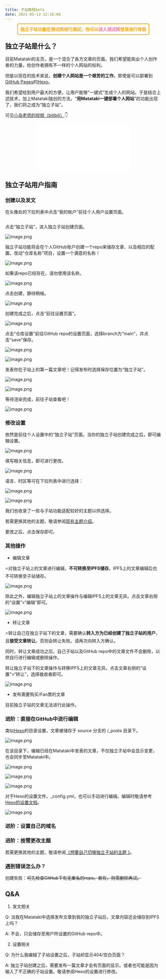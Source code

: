 ```yaml
---
title: 子站教程beta
date: 2021-05-13 12:16:04
---
```



<div style="text-align:center">
<span style="color:orange;font-weight:700;border:orange 2px solid; border-radius: 5px;padding:8px">独立子站功能在测试网进行测试，你可以<a href="https://test.matataki.io/setting/indieblog" target="_blank" style="text-decoration:none;color:#fc7299">进入测试网</a>登录进行体验 </span>
</div>

## 独立子站是什么？

目前Matataki的主页，是一个混合了各方文章的页面。我们希望能突出个人创作者的力量，给创作者拥有不一样的个人网站的权利。

但是以现在的技术来说，**创建个人网站是一个艰苦的工作**。即使是可以部署到[GitHub Pages](https://pages.github.com/)的[Hexo](https://hexo.io)。

我们希望给到用户最大的方便，让用户能够“一键式”生成个人的网站。于是结合上述技术，加上Matataki独创的方法，“**用Matataki一键部署个人网站**”的功能出现了，我们将之成为“独立子站”。

可见[小岛老师的视频（bilibili）](https://b23.tv/RbBVR0)👇

<div align="center">
<iframe src="//player.bilibili.com/player.html?aid=930239363&bvid=BV1UK4y1o7Wm&cid=326137778&page=1" scrolling="no" border="0" frameborder="no" framespacing="0" allowfullscreen="true"> </iframe>
</div>

## 独立子站用户指南

### 创建以及发文

在头像处的下拉列表中点击“我的账户”前往个人用户设置页面。

<div align="center">
<img src="https://ssimg.frontenduse.top/article/2021/05/08/1649accac2248c860113c0d2e4d759e7.png" alt="" align="center">
</div>

点击“独立子站”，进入独立子站创建页面。

![image.png](https://ssimg.frontenduse.top/article/2021/05/08/4bf4fa3cd9479813bf3f37cd39310ed0.png)

独立子站功能将会在个人GitHub账户创建一个repo来储存文章、以及相应的配置。改动“仓库名称”项目，设置一个满意的名称！

![image.png](https://ssimg.frontenduse.top/article/2021/05/12/9592d397316923bf555154005abf32f6.png)

如果该repo已经存在，请勿使用该名称。

![image.png](https://ssimg.frontenduse.top/article/2021/05/08/7f1eaa5d252ea9aa62b17227d8b51a6c.png)

点击创建，静待稍候。

![image.png](https://ssimg.frontenduse.top/article/2021/05/12/37eb0913238bd5c5259126fe2aa24431.png)

创建完成之后，点击“前往设置页面”。

![image.png](https://ssimg.frontenduse.top/article/2021/05/12/7fc9f8a935a9a66dda41d45add0345f1.png)

点击“仓库设置”前往GitHub repo的设置页面，选择branch为“main”，并点击“save”保存。

![image.png](https://ssimg.frontenduse.top/article/2021/05/12/8450e083a56154b7ebd3b8c98fd9def9.png)

![image.png](https://ssimg.frontenduse.top/article/2021/05/12/a04c37668cbc5183a99f57eb6c1576ab.png)

发表你在子站上的第一篇文章吧！记得发布时选择保存位置为“独立子站”。

![image.png](https://ssimg.frontenduse.top/article/2021/05/12/6ff1f55d6b00c25a4617ac511f4a2d14.png)

![image.png](https://ssimg.frontenduse.top/article/2021/05/12/9adee05ab089b99376caeb20701b01f9.png)

等待渲染完成，前往子站查看吧！

![image.png](https://ssimg.frontenduse.top/article/2021/05/12/fa0d99cc7582dbb8340ea64f3a618faf.png)

### 修改设置

依然是前往个人设置中的“独立子站”页面。当你的独立子站创建完成之后，即可编辑设置。

![image.png](https://ssimg.frontenduse.top/article/2021/05/08/26095a1e9f26af19f5fd3c817223ac60.png)

填写相关信息，即可进行更改。

![image.png](https://ssimg.frontenduse.top/article/2021/05/08/2a797fa45239ba84143510c6eef18e20.png)

语言、时区等可在下拉列表中进行选择：

![image.png](https://ssimg.frontenduse.top/article/2021/05/08/84f2aca22f430e9cdb790ac48267e185.png)

![image.png](https://ssimg.frontenduse.top/article/2021/05/08/bee0c1be5b9fc0d41d87a59eef9c03b2.png)

我们也收录了一些与子站功能适配较好的主题以供选择。



若需更换其他的主题，敬请参阅[现有主题介绍](https://test.matataki.io/p/102649#%E7%8E%B0%E6%9C%89%E4%B8%BB%E9%A2%98%E4%BB%8B%E7%BB%8D)。

更改之后，点击保存即可。

### 其他操作

- 编辑文章

⭐对独立子站上的文章进行编辑，**不可转换至IPFS储存**。IPFS上的文章编辑后也不可转换至子站储存。

![image.png](https://ssimg.frontenduse.top/article/2021/05/08/86871512e6d3d03b568ed9b7e846ee29.png)

除此之外，编辑独立子站上的文章操作与编辑IPFS上的文章无异。点击文章右侧的“设置”>“编辑”即可。

![image.png](https://ssimg.frontenduse.top/article/2021/05/08/f59273112374d6d9669b3b77cf73c431.png)

- 转让文章

⭐转让自己在独立子站下的文章，需要确认**转入方为已经创建了独立子站的用户**，且**接受文章转让**。否则会转让失败。请再次向转入方确认。

同时，转让文章成功之后，自己子站以及GitHub repo中的文章文件不会删除，以供自行进行编辑或删除操作。

转让独立子站下的文章操作与转移IPFS上的文章无异。点击文章右侧的“设置”>“转让”，选择接收者即可。

![image.png](https://ssimg.frontenduse.top/article/2021/05/08/858d2d4c8c2e3aba69a74a598155d2a7.png)

- 发布需要购买/Fan票的文章

目前独立子站的文章无法进行此操作。

### 进阶：直接在GitHub中进行编辑

类似[Hexo](https://hexo.io)的目录设置，文章被储存于 source 分支的 /_posts 目录下。 

![image.png](https://ssimg.frontenduse.top/article/2021/05/08/8ed5bf6962261fe2ee2496b98b6eb038.png)

在该目录下，编辑已经在Matataki中发表的文章，不仅独立子站中会显示变更，也会同步至Matataki中。

![image.png](https://ssimg.frontenduse.top/article/2021/05/12/1550ee380cf410f084002ee9f4283e17.png)

![image.png](https://ssimg.frontenduse.top/article/2021/05/12/0bde7d52b46933fb792556d0a8e1e22e.png)

![image.png](https://ssimg.frontenduse.top/article/2021/05/12/75e145a13c5fcb791615337d19027fe8.png)

对于Hexo的设置文件，_config.yml，也可以手动进行编辑。编辑时敬请参考[Hexo的设置文档](https://hexo.io/docs/configuration.html)。

![image.png](https://ssimg.frontenduse.top/article/2021/05/12/c7e9488e5d0b858d15b10c898d2515a9.png)

### 进阶：设置自己的域名

### 进阶：按需更改主题
若需更换其他的主题，敬请参阅[《想要自己切换独立子站的主题 》](https://test.matataki.io/p/102649#%E7%8E%B0%E6%9C%89%E4%B8%BB%E9%A2%98%E4%BB%8B%E7%BB%8D)。


### 遇到错误怎么办？
创建失败：~~可先检查GitHub下有无重名的repo。若有，则需删除再试。~~

## Q&A

1. 发文相关

Q: 当我在Matataki中选择发布文章到我的独立子站后，文章内容还会储存到IPFS上吗？

A: 不会，只会储存至用户所设置的GitHub repo中。


2. 设置相关

Q: 为什么我编辑了子站设置之后，子站却显示404/空白页面？

A: 独立子站创建之后，需要发布一篇文章才会有页面的显示。或者也可能是因为输入了不正确的子站设置。敬请参阅Hexo的设置进行修改。
